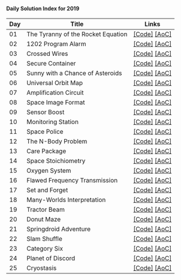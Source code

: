 #### Daily Solution Index for 2019

| Day  | Title                                         |  Links                                       |
|------|-----------------------------------------------|--------------------------------------------- |
|  01  | The Tyranny of the Rocket Equation            | [\[Code\]](https://github.com/nbulteau/adventofcode-kotlin/blob/main/src/main/kotlin/me/nicolas/adventofcode/year2019/Day01.kt) [\[AoC\]](http://adventofcode.com/2019/day/1) |
|  02  | 1202 Program Alarm                            | [\[Code\]](https://github.com/nbulteau/adventofcode-kotlin/blob/main/src/main/kotlin/me/nicolas/adventofcode/year2019/Day02.kt) [\[AoC\]](http://adventofcode.com/2019/day/2) |
|  03  | Crossed Wires                                 | [\[Code\]](https://github.com/nbulteau/adventofcode-kotlin/blob/main/src/main/kotlin/me/nicolas/adventofcode/year2019/Day03.kt) [\[AoC\]](http://adventofcode.com/2019/day/3) |
|  04  | Secure Container                              | [\[Code\]](https://github.com/nbulteau/adventofcode-kotlin/blob/main/src/main/kotlin/me/nicolas/adventofcode/year2019/Day04.kt) [\[AoC\]](http://adventofcode.com/2019/day/4) |
|  05  | Sunny with a Chance of Asteroids              | [\[Code\]](https://github.com/nbulteau/adventofcode-kotlin/blob/main/src/main/kotlin/me/nicolas/adventofcode/year2019/Day05.kt) [\[AoC\]](http://adventofcode.com/2019/day/5) |
|  06  | Universal Orbit Map                           | [\[Code\]](https://github.com/nbulteau/adventofcode-kotlin/blob/main/src/main/kotlin/me/nicolas/adventofcode/year2019/Day06.kt) [\[AoC\]](http://adventofcode.com/2019/day/6) |
|  07  | Amplification Circuit                         | [\[Code\]](https://github.com/nbulteau/adventofcode-kotlin/blob/main/src/main/kotlin/me/nicolas/adventofcode/year2019/Day07.kt) [\[AoC\]](http://adventofcode.com/2019/day/7) |
|  08  | Space Image Format                            | [\[Code\]](https://github.com/nbulteau/adventofcode-kotlin/blob/main/src/main/kotlin/me/nicolas/adventofcode/year2019/Day08.kt) [\[AoC\]](http://adventofcode.com/2019/day/8) |
|  09  | Sensor Boost                                  | [\[Code\]](https://github.com/nbulteau/adventofcode-kotlin/blob/main/src/main/kotlin/me/nicolas/adventofcode/year2019/Day09.kt) [\[AoC\]](http://adventofcode.com/2019/day/9) |
|  10  | Monitoring Station                            | [\[Code\]](https://github.com/nbulteau/adventofcode-kotlin/blob/main/src/main/kotlin/me/nicolas/adventofcode/year2019/Day10.kt) [\[AoC\]](http://adventofcode.com/2019/day/10) |
|  11  | Space Police                                  | [\[Code\]](https://github.com/nbulteau/adventofcode-kotlin/blob/main/src/main/kotlin/me/nicolas/adventofcode/year2019/Day11.kt) [\[AoC\]](http://adventofcode.com/2019/day/11) |
|  12  | The N-Body Problem                            | [\[Code\]](https://github.com/nbulteau/adventofcode-kotlin/blob/main/src/main/kotlin/me/nicolas/adventofcode/year2019/Day12.kt) [\[AoC\]](http://adventofcode.com/2019/day/12) |
|  13  | Care Package                                  | [\[Code\]](https://github.com/nbulteau/adventofcode-kotlin/blob/main/src/main/kotlin/me/nicolas/adventofcode/year2019/Day13.kt) [\[AoC\]](http://adventofcode.com/2019/day/13) |
|  14  | Space Stoichiometry                           | [\[Code\]](https://github.com/nbulteau/adventofcode-kotlin/blob/main/src/main/kotlin/me/nicolas/adventofcode/year2019/Day14.kt) [\[AoC\]](http://adventofcode.com/2019/day/14) |
|  15  | Oxygen System                                 | [\[Code\]](https://github.com/nbulteau/adventofcode-kotlin/blob/main/src/main/kotlin/me/nicolas/adventofcode/year2019/Day15.kt) [\[AoC\]](http://adventofcode.com/2019/day/15) |
|  16  | Flawed Frequency Transmission                 | [\[Code\]](https://github.com/nbulteau/adventofcode-kotlin/blob/main/src/main/kotlin/me/nicolas/adventofcode/year2019/Day16.kt) [\[AoC\]](http://adventofcode.com/2019/day/16) |
|  17  | Set and Forget                                | [\[Code\]](https://github.com/nbulteau/adventofcode-kotlin/blob/main/src/main/kotlin/me/nicolas/adventofcode/year2019/Day17.kt) [\[AoC\]](http://adventofcode.com/2019/day/17) |
|  18  | Many-Worlds Interpretation                    | [\[Code\]](https://github.com/nbulteau/adventofcode-kotlin/blob/main/src/main/kotlin/me/nicolas/adventofcode/year2019/Day18.kt) [\[AoC\]](http://adventofcode.com/2019/day/18) |
|  19  | Tractor Beam                                  | [\[Code\]](https://github.com/nbulteau/adventofcode-kotlin/blob/main/src/main/kotlin/me/nicolas/adventofcode/year2019/Day19.kt) [\[AoC\]](http://adventofcode.com/2019/day/19) |
|  20  | Donut Maze                                    | [\[Code\]](https://github.com/nbulteau/adventofcode-kotlin/blob/main/src/main/kotlin/me/nicolas/adventofcode/year2019/Day20.kt) [\[AoC\]](http://adventofcode.com/2019/day/20) |
|  21  | Springdroid Adventure                         | [\[Code\]](https://github.com/nbulteau/adventofcode-kotlin/blob/main/src/main/kotlin/me/nicolas/adventofcode/year2019/Day21.kt) [\[AoC\]](http://adventofcode.com/2019/day/21) |
|  22  | Slam Shuffle                                  | [\[Code\]](https://github.com/nbulteau/adventofcode-kotlin/blob/main/src/main/kotlin/me/nicolas/adventofcode/year2019/Day22.kt) [\[AoC\]](http://adventofcode.com/2019/day/22) |
|  23  | Category Six                                  | [\[Code\]](https://github.com/nbulteau/adventofcode-kotlin/blob/main/src/main/kotlin/me/nicolas/adventofcode/year2019/Day23.kt) [\[AoC\]](http://adventofcode.com/2019/day/23) |
|  24  | Planet of Discord                             | [\[Code\]](https://github.com/nbulteau/adventofcode-kotlin/blob/main/src/main/kotlin/me/nicolas/adventofcode/year2019/Day24.kt) [\[AoC\]](http://adventofcode.com/2019/day/24) |
|  25  | Cryostasis                                    | [\[Code\]](https://github.com/nbulteau/adventofcode-kotlin/blob/main/src/main/kotlin/me/nicolas/adventofcode/year2019/Day25.kt) [\[AoC\]](http://adventofcode.com/2019/day/25) |
